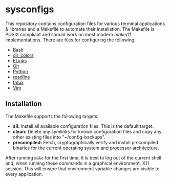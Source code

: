 sysconfigs
==========

This repository contains configuration files for various terminal applications
& libraries and a Makefile to automate their installation. The Makefile is
POSIX compliant and should work on most modern _make(1)_ implementations. There
are files for configuring the following:

- [Bash](https://www.gnu.org/software/bash/)
- [dir_colors](http://man7.org/linux/man-pages/man5/dir_colors.5.html)
- [ELinks](http://elinks.or.cz/)
- [Git](https://git-scm.com/)
- [Python](https://www.python.org/)
- [readline](https://cnswww.cns.cwru.edu/php/chet/readline/rltop.html)
- [tmux](https://tmux.github.io/)
- [Vim](http://www.vim.org/)

Installation
------------

The Makefile supports the following targets:

- **all:** Install all available configuration files. This is the default
  target.
- **clean:** Delete any symlinks for known configuration files and copy any
  other existing files into "~/config-backups".
- **precompiled:** Fetch, cryptographically verify and install precompiled
  binaries for the current operating system and processor architecture.

After running `make` for the first time, it is best to log out of the current
shell and, when running these commands in a graphical environment, X11 session.
This will ensure that environment variable changes are visible to every
application.
